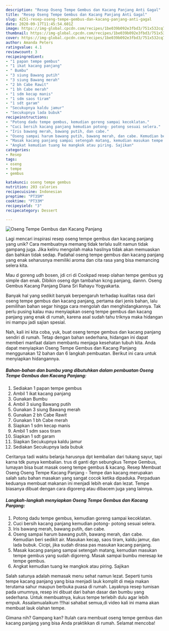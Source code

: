 ```yaml
---
description: "Resep Oseng Tempe Gembus dan Kacang Panjang Anti Gagal"
title: "Resep Oseng Tempe Gembus dan Kacang Panjang Anti Gagal"
slug: 4251-resep-oseng-tempe-gembus-dan-kacang-panjang-anti-gagal
date: 2020-09-17T11:45:54.601Z
image: https://img-global.cpcdn.com/recipes/1be039b092e3fbd3/751x532cq70/oseng-tempe-gembus-dan-kacang-panjang-foto-resep-utama.jpg
thumbnail: https://img-global.cpcdn.com/recipes/1be039b092e3fbd3/751x532cq70/oseng-tempe-gembus-dan-kacang-panjang-foto-resep-utama.jpg
cover: https://img-global.cpcdn.com/recipes/1be039b092e3fbd3/751x532cq70/oseng-tempe-gembus-dan-kacang-panjang-foto-resep-utama.jpg
author: Amanda Peters
ratingvalue: 4.1
reviewcount: 3
recipeingredient:
- "1 papan tempe gembus"
- "1 ikat kacang panjang"
- " Bumbu"
- "3 siung Bawang putih"
- "3 siung Bawang merah"
- "2 bh Cabe Rawit"
- "1 bh Cabe merah"
- "1 sdm kecap manis"
- "1 sdm saos tiram"
- "1 sdt garam"
- "Secukupnya kaldu jamur"
- "Secukupnya lada bubuk"
recipeinstructions:
- "Potong dadu tempe gembus, kemudian goreng sampai kecoklatan."
- "Cuci bersih kacang panjang kemudian potong- potong sesuai selera."
- "Iris bawang merah, bawang putih, dan cabe."
- "Oseng sampai harum bawang putih, bawang merah, dan cabe. Kemudian beri sedikit air. Masukan kecap, saos tiram, kaldu jamur, dan lada bubuk. Cicipi, jika sudah dirasa pas masukan kacang panjang."
- "Masak kacang panjang sampai setengah matang, kemudian masukan tempe gembus yang sudah digoreng. Masak sampai bumbu meresap ke tempe gembus."
- "Angkat kemudian tuang ke mangkok atau piring. Sajikan"
categories:
- Resep
tags:
- oseng
- tempe
- gembus

katakunci: oseng tempe gembus 
nutrition: 203 calories
recipecuisine: Indonesian
preptime: "PT35M"
cooktime: "PT33M"
recipeyield: "3"
recipecategory: Dessert

---
```



![Oseng Tempe Gembus dan Kacang Panjang](https://img-global.cpcdn.com/recipes/1be039b092e3fbd3/751x532cq70/oseng-tempe-gembus-dan-kacang-panjang-foto-resep-utama.jpg)

Lagi mencari inspirasi resep oseng tempe gembus dan kacang panjang yang unik? Cara membuatnya memang tidak terlalu sulit namun tidak gampang juga. Jika keliru mengolah maka hasilnya tidak akan memuaskan dan bahkan tidak sedap. Padahal oseng tempe gembus dan kacang panjang yang enak seharusnya memiliki aroma dan cita rasa yang bisa memancing selera kita.

Mau d goreng udh bosen, jdi cri di Cookpad resep olahan tempe gembus yg simple dan enak. Dibikin oseng dgn tambahan kcng panjang, dannn. Oseng Gembus Kacang Panjang Diana Sri Rahayu Yogyakarta.

Banyak hal yang sedikit banyak berpengaruh terhadap kualitas rasa dari oseng tempe gembus dan kacang panjang, pertama dari jenis bahan, lalu pemilihan bahan segar hingga cara mengolah dan menghidangkannya. Tak perlu pusing kalau mau menyiapkan oseng tempe gembus dan kacang panjang yang enak di rumah, karena asal sudah tahu triknya maka hidangan ini mampu jadi sajian spesial.


Nah, kali ini kita coba, yuk, buat oseng tempe gembus dan kacang panjang sendiri di rumah. Tetap dengan bahan sederhana, hidangan ini dapat memberi manfaat dalam membantu menjaga kesehatan tubuh kita. Anda dapat menyiapkan Oseng Tempe Gembus dan Kacang Panjang menggunakan 12 bahan dan 6 langkah pembuatan. Berikut ini cara untuk menyiapkan hidangannya.

<!--inarticleads1-->

##### Bahan-bahan dan bumbu yang dibutuhkan dalam pembuatan Oseng Tempe Gembus dan Kacang Panjang:

1. Sediakan 1 papan tempe gembus
1. Ambil 1 ikat kacang panjang
1. Gunakan  Bumbu
1. Ambil 3 siung Bawang putih
1. Gunakan 3 siung Bawang merah
1. Gunakan 2 bh Cabe Rawit
1. Gunakan 1 bh Cabe merah
1. Siapkan 1 sdm kecap manis
1. Ambil 1 sdm saos tiram
1. Siapkan 1 sdt garam
1. Siapkan Secukupnya kaldu jamur
1. Sediakan Secukupnya lada bubuk


Ceritanya tadi waktu belanja harusnya dpt kembalian dari tukang sayur, tapi karna tdk punya kembalian. trus di ganti dgn sebungkus Tempe Gembus, lumayan bisa buat masak oseng tempe gembus &amp; kacang. Resep Membuat Oseng Oseng Tempe Kacang Panjang - Tempe dan kacang merupakan salah satu bahan masakan yang sangat cocok ketika dipaduka. Perpaduan keduanya membuat makanan ini menjadi lebih enak dan lezat. Tempe biasanya dibuat dengan cara digoreng atau dibacem juga yang lainnya. 

<!--inarticleads2-->

##### Langkah-langkah menyiapkan Oseng Tempe Gembus dan Kacang Panjang:

1. Potong dadu tempe gembus, kemudian goreng sampai kecoklatan.
1. Cuci bersih kacang panjang kemudian potong- potong sesuai selera.
1. Iris bawang merah, bawang putih, dan cabe.
1. Oseng sampai harum bawang putih, bawang merah, dan cabe. Kemudian beri sedikit air. Masukan kecap, saos tiram, kaldu jamur, dan lada bubuk. Cicipi, jika sudah dirasa pas masukan kacang panjang.
1. Masak kacang panjang sampai setengah matang, kemudian masukan tempe gembus yang sudah digoreng. Masak sampai bumbu meresap ke tempe gembus.
1. Angkat kemudian tuang ke mangkok atau piring. Sajikan


Salah satunya adalah memasak menu sehat namun lezat. Seperti tumis tempe kacang panjang yang bisa menjadi lauk komplit di meja makan terutama sahur maupun berbuka puasa di rumah. Layaknya resep tumisan pada umumnya, resep ini dibuat dari bahan dasar dan bumbu yang sederhana. Untuk membuatnya, kukus tempe terlebih dulu agar lebih empuk. Assalamualaikum !!!hai sahabat semua,di video kali ini mama akan membuat lauk olahan tempe. 

Gimana nih? Gampang kan? Itulah cara membuat oseng tempe gembus dan kacang panjang yang bisa Anda praktikkan di rumah. Selamat mencoba!
